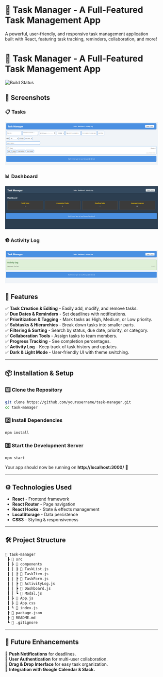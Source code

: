 # 📌 Task Manager - A Full-Featured Task Management App

A powerful, user-friendly, and responsive task management application built with React, featuring task tracking, reminders, collaboration, and more!

# 📌 Task Manager - A Full-Featured Task Management App

![Build Status](https://github.com/tomedonovski/task-manager/actions/workflows/build.yml/badge.svg)

## 📸 Screenshots

### 📋 Tasks
![Task List](screenshots/tasks.png)

### 📊 Dashboard
![Dashboard Progress](screenshots/dashboard-dark.png)

### ⚽ Activity Log
![Activity Log](screenshots/activity-log.png)

## 🚀 Features

✅ **Task Creation & Editing** - Easily add, modify, and remove tasks.  
✅ **Due Dates & Reminders** - Set deadlines with notifications.  
✅ **Prioritization & Tagging** - Mark tasks as High, Medium, or Low priority.  
✅ **Subtasks & Hierarchies** - Break down tasks into smaller parts.  
✅ **Filtering & Sorting** - Search by status, due date, priority, or category.  
✅ **Collaboration Tools** - Assign tasks to team members.  
✅ **Progress Tracking** - See completion percentages.  
✅ **Activity Log** - Keep track of task history and updates.  
✅ **Dark & Light Mode** - User-friendly UI with theme switching.  

---

## 📦 Installation & Setup

### 1️⃣ Clone the Repository
```bash
git clone https://github.com/yourusername/task-manager.git
cd task-manager
```

### 2️⃣ Install Dependencies
```bash
npm install
```

### 3️⃣ Start the Development Server
```bash
npm start
```

Your app should now be running on **http://localhost:3000/** 🎉

---

## ⚙️ Technologies Used

- **React** - Frontend framework  
- **React Router** - Page navigation  
- **React Hooks** - State & effects management  
- **LocalStorage** - Data persistence  
- **CSS3** - Styling & responsiveness  

---

## 🛠️ Project Structure

```
📂 task-manager
 ┣ 📂 src
 ┃ ┣ 📂 components
 ┃ ┃ ┣ 📜 TaskList.js
 ┃ ┃ ┣ 📜 TaskItem.js
 ┃ ┃ ┣ 📜 TaskForm.js
 ┃ ┃ ┣ 📜 ActivityLog.js
 ┃ ┃ ┣ 📜 Dashboard.js
 ┃ ┃ ┗ 📜 Modal.js
 ┃ ┣ 📜 App.js
 ┃ ┣ 📜 App.css
 ┃ ┗ 📜 index.js
 ┣ 📜 package.json
 ┣ 📜 README.md
 ┗ 📜 .gitignore
```

---

## 📝 Future Enhancements

🔹 **Push Notifications** for deadlines.  
🔹 **User Authentication** for multi-user collaboration.  
🔹 **Drag & Drop Interface** for easy task organization.  
🔹 **Integration with Google Calendar & Slack.**  

